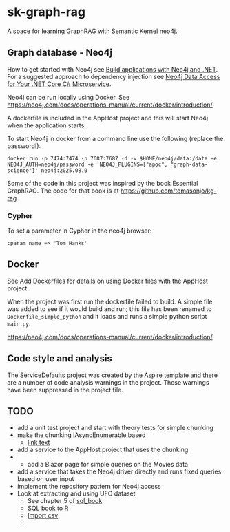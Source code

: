 # sk-graph-rag
A space for learning GraphRAG with Semantic Kernel neo4j.


## Graph database - Neo4j

How to get started with Neo4j see [Build applications with Neo4j and .NET](https://neo4j.com/docs/dotnet-manual/current/). 
For a suggested approach to dependency injection see [Neo4j Data Access for Your .NET Core C# Microservice](https://neo4j.com/blog/developer/neo4j-data-access-for-your-dot-net-core-c-microservice/).

Neo4j can be run locally using Docker. See https://neo4j.com/docs/operations-manual/current/docker/introduction/

A dockerfile is included in the AppHost project and this will start Neo4j when the application starts.

To start Neo4j in docker from a command line use the following (replace the password!):
```
docker run -p 7474:7474 -p 7687:7687 -d -v $HOME/neo4j/data:/data -e NEO4J_AUTH=neo4j/password -e 'NEO4J_PLUGINS=["apoc", "graph-data-science"]' neo4j:2025.08.0 
```

Some of the code in this project was inspired by the book Essential GraphRAG. The code for that book
is at https://github.com/tomasonjo/kg-rag.

### Cypher

To set a parameter in Cypher in the neo4j browser:
```
:param name => 'Tom Hanks'
```


## Docker

See [Add Dockerfiles](https://learn.microsoft.com/en-us/dotnet/aspire/app-host/withdockerfile#add-a-dockerfile-to-the-app-model) 
for details on using Docker files with the AppHost project.

When the project was first run the dockerfile failed to build. A simple file was added to see if it would build and run; this
file has been renamed to `Dockerfile_simple_python` and it loads and runs a simple python script `main.py`.

https://neo4j.com/docs/operations-manual/current/docker/introduction/ 


## Code style and analysis

The ServiceDefaults project was created by the Aspire template and there are a number of code analysis warnings in the project.
Those warnings have been suppressed in the project file.


## TODO

- add a unit test project and start with theory tests for simple chunking
- make the chunking IAsyncEnumerable based
    - [link text](https://stackoverflow.com/questions/21136753/read-a-very-large-file-by-chunks-and-not-line-by-line/21137097#21137097)
- add a service to the AppHost project that uses the chunking
- - add a Blazor page for simple queries on the Movies data
- add a service that takes the Neo4j driver directly and runs fixed queries based on user input
- implement the repository pattern for Neo4j access
- Look at extracting and using UFO dataset
    - See chapter 5 of [sql_book](https://github.com/cathytanimura/sql_book)
    - [SQL book to R](https://iangow.github.io/sql_book/)
    - [Import csv](https://stackoverflow.com/questions/15242757/import-csv-file-into-sql-server)
    - 
